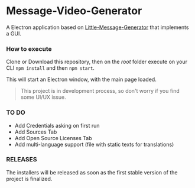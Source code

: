 # Message-Video-Generator
A Electron application based on [Little-Message-Generator](https://github.com/Giancarl021/Little-Message-Generator) that implements a GUI.

### How to execute

Clone or Download this repository, then on the *root* folder execute on your CLI  ``npm install``   and then ``npm start``.

This will start an Electron window, with the main page loaded.

> This project is in development process, so don't worry if you find some UI/UX issue.

### TO DO

* Add Credentials asking on first run
* Add Sources Tab
* Add Open Source Licenses Tab
* Add multi-language support (file with static texts for translations)

### RELEASES

The installers will be released as soon as the first stable version of the project is finalized.
